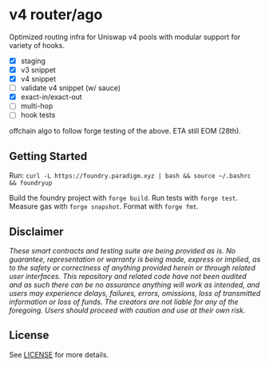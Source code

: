 # v4 router/ago

Optimized routing infra for Uniswap v4 pools with modular support for variety of hooks.

- [x] staging
- [x] v3 snippet
- [x] v4 snippet
- [ ]  validate v4 snippet (w/ sauce)
- [x]  exact-in/exact-out 
- [ ]  multi-hop
- [ ]  hook tests

offchain algo to follow forge testing of the above. ETA still EOM (28th).

## Getting Started

Run: `curl -L https://foundry.paradigm.xyz | bash && source ~/.bashrc && foundryup`

Build the foundry project with `forge build`. Run tests with `forge test`. Measure gas with `forge snapshot`. Format with `forge fmt`.

## Disclaimer

*These smart contracts and testing suite are being provided as is. No guarantee, representation or warranty is being made, express or implied, as to the safety or correctness of anything provided herein or through related user interfaces. This repository and related code have not been audited and as such there can be no assurance anything will work as intended, and users may experience delays, failures, errors, omissions, loss of transmitted information or loss of funds. The creators are not liable for any of the foregoing. Users should proceed with caution and use at their own risk.*

## License

See [LICENSE](./LICENSE) for more details.
